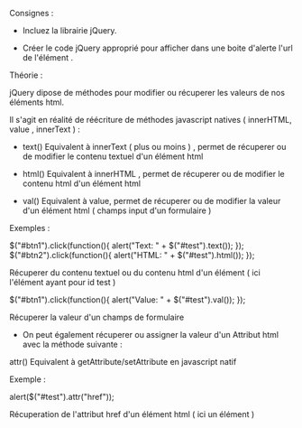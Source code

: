 Consignes :

- Incluez la librairie jQuery.

- Créer le code jQuery approprié pour afficher dans une boite d'alerte l'url de l'élément <a>.




 Théorie :

 jQuery dipose de méthodes pour modifier ou récuperer les valeurs de nos éléments html.

 Il s'agit en réalité de réécriture de méthodes javascript natives ( innerHTML, value , innerText ) :

 - text()
 Equivalent à innerText ( plus ou moins ) , permet de récuperer ou de modifier le contenu textuel d'un élément html

 - html()
 Equivalent à innerHTML , permet de récuperer ou de modifier le contenu html d'un élément html

 - val()
 Equivalent à value, permet de récuperer ou de modifier la valeur d'un élément html ( champs input d'un formulaire )

  Exemples :

  $("#btn1").click(function(){
      alert("Text: " + $("#test").text());
  });
  $("#btn2").click(function(){
      alert("HTML: " + $("#test").html());
  });

  Récuperer du contenu textuel ou du contenu html d'un élément ( ici l'élément ayant pour id test )


  $("#btn1").click(function(){
      alert("Value: " + $("#test").val());
  });

  Récuperer la valeur d'un champs de formulaire



  - On peut également récuperer ou assigner la valeur d'un Attribut html avec la méthode suivante :

  attr()
  Equivalent à getAttribute/setAttribute en javascript natif

  Exemple :

  alert($("#test").attr("href"));

  Récuperation de l'attribut href d'un élément html ( ici un élément <a> )






